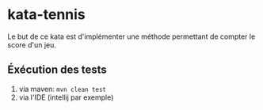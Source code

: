 # kata-tennis

Le but de ce kata est d'implémenter une méthode permettant de compter le score d'un jeu.

## Éxécution des tests

1. via maven: `mvn clean test`
2. via l'IDE (intellij par exemple)
